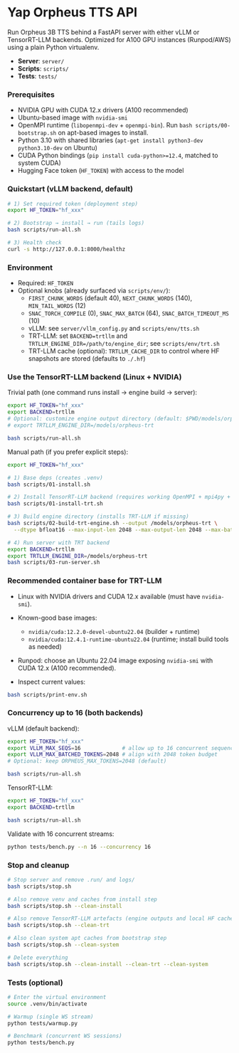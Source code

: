 # Yap Orpheus TTS API

Run Orpheus 3B TTS behind a FastAPI server with either vLLM or TensorRT-LLM backends. Optimized for A100 GPU instances (Runpod/AWS) using a plain Python virtualenv.

- **Server**: `server/`
- **Scripts**: `scripts/`
- **Tests**: `tests/`

### Prerequisites

- NVIDIA GPU with CUDA 12.x drivers (A100 recommended)
- Ubuntu-based image with `nvidia-smi`
- OpenMPI runtime (`libopenmpi-dev` + `openmpi-bin`). Run `bash scripts/00-bootstrap.sh` on apt-based images to install.
- Python 3.10 with shared libraries (`apt-get install python3-dev python3.10-dev` on Ubuntu)
- CUDA Python bindings (`pip install cuda-python>=12.4`, matched to system CUDA)
- Hugging Face token (`HF_TOKEN`) with access to the model

### Quickstart (vLLM backend, default)

```bash
# 1) Set required token (deployment step)
export HF_TOKEN="hf_xxx"

# 2) Bootstrap → install → run (tails logs)
bash scripts/run-all.sh

# 3) Health check
curl -s http://127.0.0.1:8000/healthz
```

### Environment

- Required: `HF_TOKEN`
- Optional knobs (already surfaced via `scripts/env/`):
  - `FIRST_CHUNK_WORDS` (default 40), `NEXT_CHUNK_WORDS` (140), `MIN_TAIL_WORDS` (12)
  - `SNAC_TORCH_COMPILE` (0), `SNAC_MAX_BATCH` (64), `SNAC_BATCH_TIMEOUT_MS` (10)
  - vLLM: see `server/vllm_config.py` and `scripts/env/tts.sh`
  - TRT-LLM: set `BACKEND=trtllm` and `TRTLLM_ENGINE_DIR=/path/to/engine_dir`; see `scripts/env/trt.sh`
  - TRT-LLM cache (optional): `TRTLLM_CACHE_DIR` to control where HF snapshots are stored (defaults to `./.hf`)

### Use the TensorRT-LLM backend (Linux + NVIDIA)

Trivial path (one command runs install → engine build → server):

```bash
export HF_TOKEN="hf_xxx"
export BACKEND=trtllm
# Optional: customize engine output directory (default: $PWD/models/orpheus-trt)
# export TRTLLM_ENGINE_DIR=/models/orpheus-trt

bash scripts/run-all.sh
```

Manual path (if you prefer explicit steps):

```bash
export HF_TOKEN="hf_xxx"

# 1) Base deps (creates .venv)
bash scripts/01-install.sh

# 2) Install TensorRT-LLM backend (requires working OpenMPI + mpi4py + cuda-python + libpython3.10.so)
bash scripts/01-install-trt.sh

# 3) Build engine directory (installs TRT-LLM if missing)
bash scripts/02-build-trt-engine.sh --output /models/orpheus-trt \
  --dtype bfloat16 --max-input-len 2048 --max-output-len 2048 --max-batch-size 16

# 4) Run server with TRT backend
export BACKEND=trtllm
export TRTLLM_ENGINE_DIR=/models/orpheus-trt
bash scripts/03-run-server.sh
```

### Recommended container base for TRT-LLM

- Linux with NVIDIA drivers and CUDA 12.x available (must have `nvidia-smi`).
- Known-good base images:
  - `nvidia/cuda:12.2.0-devel-ubuntu22.04` (builder + runtime)
  - `nvidia/cuda:12.4.1-runtime-ubuntu22.04` (runtime; install build tools as needed)
- Runpod: choose an Ubuntu 22.04 image exposing `nvidia-smi` with CUDA 12.x (A100 recommended).

- Inspect current values:
```bash
bash scripts/print-env.sh
```

### Concurrency up to 16 (both backends)

vLLM (default backend):

```bash
export HF_TOKEN="hf_xxx"
export VLLM_MAX_SEQS=16             # allow up to 16 concurrent sequences
export VLLM_MAX_BATCHED_TOKENS=2048 # align with 2048 token budget
# Optional: keep ORPHEUS_MAX_TOKENS=2048 (default)

bash scripts/run-all.sh
```

TensorRT-LLM:

```bash
export HF_TOKEN="hf_xxx"
export BACKEND=trtllm

bash scripts/run-all.sh
```

Validate with 16 concurrent streams:

```bash
python tests/bench.py --n 16 --concurrency 16
```

### Stop and cleanup

```bash
# Stop server and remove .run/ and logs/
bash scripts/stop.sh

# Also remove venv and caches from install step
bash scripts/stop.sh --clean-install

# Also remove TensorRT-LLM artefacts (engine outputs and local HF cache from TRT builds)
bash scripts/stop.sh --clean-trt

# Also clean system apt caches from bootstrap step
bash scripts/stop.sh --clean-system

# Delete everything
bash scripts/stop.sh --clean-install --clean-trt --clean-system
```

### Tests (optional)

```bash
# Enter the virtual environment
source .venv/bin/activate

# Warmup (single WS stream)
python tests/warmup.py

# Benchmark (concurrent WS sessions)
python tests/bench.py
```
